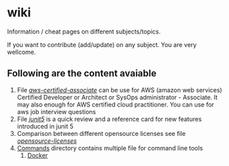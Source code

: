 # wiki
Information / cheat pages on different subjects/topics. 

If you want to contribute (add/update) on any subject. You are very wellcome.

## Following are the content avaiable
1. File *[aws-certified-associate](aws-certified-associate.md)* can be use for AWS (amazon web services) Certified Developer or Architect or SysOps administrator - Associate. It may also enough for AWS certified cloud practitioner. You can use for aws job interview questions
1. File *[junit5](junit5.md)* is a quick review and a reference card for new features introduced in junit 5
1. Comparison between different opensource licenses see file *[opensource-licenses](opensource-licenses.md)*
1. [Commands](commands) directory contains multiple file for command line tools
   1. [Docker](commands/docker.txt)
